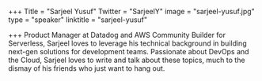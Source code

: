 +++
Title = "Sarjeel Yusuf"
Twitter = "SarjeelY"
image = "sarjeel-yusuf.jpg"
type = "speaker"
linktitle = "sarjeel-yusuf"

+++
Product Manager at Datadog and AWS Community Builder for Serverless, Sarjeel loves to leverage his technical background in building next-gen solutions for development teams. Passionate about DevOps and the Cloud, Sarjeel loves to write and talk about these topics, much to the dismay of his friends who just want to hang out.

